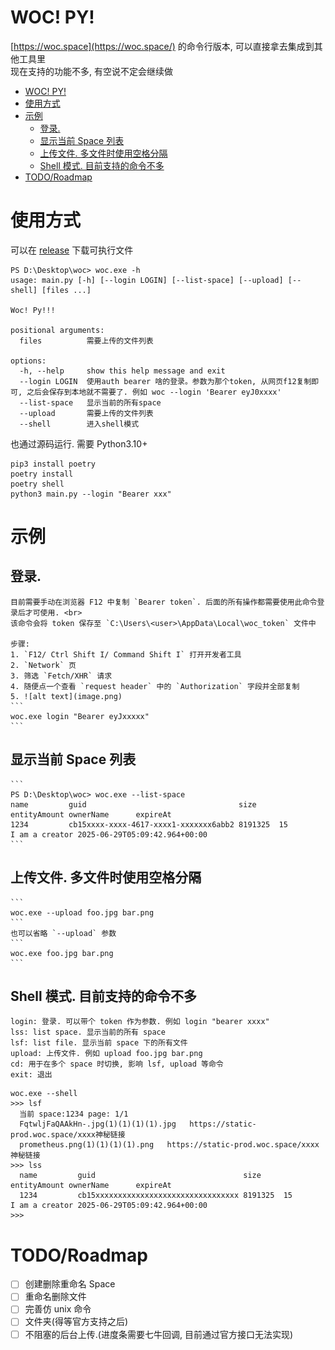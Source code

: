 # WOC! PY!

[https://woc.space](https://woc.space/) 的命令行版本, 可以直接拿去集成到其他工具里<br>
现在支持的功能不多, 有空说不定会继续做

- [WOC! PY!](#woc-py)
- [使用方式](#使用方式)
- [示例](#示例)
  - [登录.](#登录)
  - [显示当前 Space 列表](#显示当前-space-列表)
  - [上传文件. 多文件时使用空格分隔](#上传文件-多文件时使用空格分隔)
  - [Shell 模式. 目前支持的命令不多](#shell-模式-目前支持的命令不多)
- [TODO/Roadmap](#todoroadmap)

# 使用方式
可以在 [release](https://github.com/ShiinaRinne/pywoc/releases) 下载可执行文件
```
PS D:\Desktop\woc> woc.exe -h
usage: main.py [-h] [--login LOGIN] [--list-space] [--upload] [--shell] [files ...]

Woc! Py!!!

positional arguments:
  files          需要上传的文件列表

options:
  -h, --help     show this help message and exit
  --login LOGIN  使用auth bearer 啥的登录。参数为那个token, 从网页f12复制即可, 之后会保存到本地就不需要了. 例如 woc --login 'Bearer eyJ0xxxx'
  --list-space   显示当前的所有space
  --upload       需要上传的文件列表
  --shell        进入shell模式
```

也通过源码运行. 需要 Python3.10+
```
pip3 install poetry
poetry install
poetry shell
python3 main.py --login "Bearer xxx"
```

# 示例
## 登录. 
    目前需要手动在浏览器 F12 中复制 `Bearer token`. 后面的所有操作都需要使用此命令登录后才可使用. <br>
    该命令会将 token 保存至 `C:\Users\<user>\AppData\Local\woc_token` 文件中

    步骤: 
    1. `F12/ Ctrl Shift I/ Command Shift I` 打开开发者工具
    2. `Network` 页 
    3. 筛选 `Fetch/XHR` 请求 
    4. 随便点一个查看 `request header` 中的 `Authorization` 字段并全部复制
    5. ![alt text](image.png)
    ```
    woc.exe login "Bearer eyJxxxxx"
    ```

## 显示当前 Space 列表
    ```
    PS D:\Desktop\woc> woc.exe --list-space
    name         guid                                  size     entityAmount ownerName      expireAt
    1234         cb15xxxx-xxxx-4617-xxxx1-xxxxxxx6abb2 8191325  15           I am a creator 2025-06-29T05:09:42.964+00:00
    ```

## 上传文件. 多文件时使用空格分隔
    ```
    woc.exe --upload foo.jpg bar.png
    ```
    也可以省略 `--upload` 参数
    ```
    woc.exe foo.jpg bar.png
    ```
## Shell 模式. 目前支持的命令不多
  ```
  login: 登录. 可以带个 token 作为参数. 例如 login "bearer xxxx"
  lss: list space. 显示当前的所有 space
  lsf: list file. 显示当前 space 下的所有文件
  upload: 上传文件. 例如 upload foo.jpg bar.png
  cd: 用于在多个 space 时切换, 影响 lsf, upload 等命令
  exit: 退出
  ```
  ```
  woc.exe --shell
  >>> lsf
    当前 space:1234 page: 1/1
    FqtwljFaQAAkHn-.jpg(1)(1)(1)(1).jpg   https://static-prod.woc.space/xxxx神秘链接
    prometheus.png(1)(1)(1)(1).png   https://static-prod.woc.space/xxxx神秘链接
  >>> lss
    name         guid                                 size     entityAmount ownerName      expireAt
    1234         cb15xxxxxxxxxxxxxxxxxxxxxxxxxxxxxxxx 8191325  15           I am a creator 2025-06-29T05:09:42.964+00:00
  >>>
  ```
  
# TODO/Roadmap
- [ ] 创建删除重命名 Space
- [ ] 重命名删除文件
- [ ] 完善仿 unix 命令
- [ ] 文件夹(得等官方支持之后)
- [ ] 不阻塞的后台上传.(进度条需要七牛回调, 目前通过官方接口无法实现)